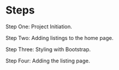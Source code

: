 # Steps

Step One: Project Initiation.

Step Two: Adding listings to the home page.

Step Three: Styling with Bootstrap.

Step Four: Adding the listing page.
